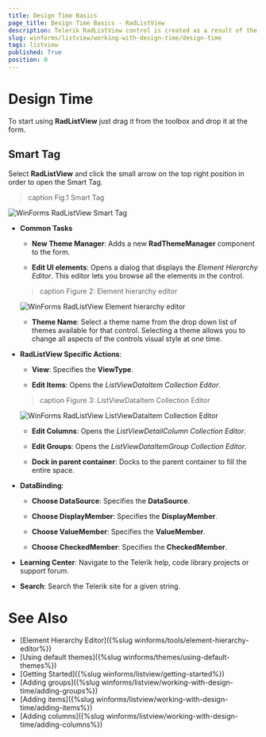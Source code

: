 ```yaml
---
title: Design Time Basics
page_title: Design Time Basics - RadListView
description: Telerik RadListView control is created as a result of the concord of the powerful data layer used by RadGridView and RadListControl, together with the outstanding Telerik Presentation Framework.
slug: winforms/listview/working-with-design-time/design-time
tags: listview
published: True
position: 0 
---
```


# Design Time

To start using __RadListView__ just drag it from the toolbox and drop it at the form.

## Smart Tag

Select __RadListView__ and click the small arrow on the top right position in order to open the Smart Tag.

>caption Fig.1 Smart Tag

![WinForms RadListView Smart Tag](images/listview-design-time001.png)

* __Common Tasks__

	* __New Theme Manager__: Adds a new __RadThemeManager__ component to the form.

	* __Edit UI elements__: Opens a dialog that displays the *Element Hierarchy Editor*. This editor lets you browse all the elements in the control.

	>caption Figure 2: Element hierarchy editor

	![WinForms RadListView Element hierarchy editor](images/listview-desing-time002.png)


	* __Theme Name__: Select a theme name from the drop down list of themes available for that control. Selecting a theme allows you to change all aspects of the controls visual style at one time.

* __RadListView Specific Actions__:

	* __View__: Specifies the __ViewType__.
	
	* __Edit Items__: Opens the *ListViewDataItem Collection Editor*.

	>caption Figure 3: ListViewDataItem Collection Editor

	![WinForms RadListView ListViewDataItem Collection Editor](images/listview-desing-time003.png)
	
	* __Edit Columns__: Opens the *ListViewDetailColumn Collection Editor*.
	
	* __Edit Groups__: Opens the *ListViewDataItemGroup Collection Editor*.
	
	* __Dock in parent container__: Docks to the parent container to fill the entire space.

* __DataBinding__:
	* __Choose DataSource__: Specifies the __DataSource__.
	
	* __Choose DisplayMember__: Specifies the __DisplayMember__.
	
	* __Choose ValueMember__: Specifies the __ValueMember__.
	
	* __Choose CheckedMember__: Specifies the __CheckedMember__.

* __Learning Center__: Navigate to the Telerik help, code library projects or support forum.

* __Search__: Search the Telerik site for a given string.

# See Also

* [Element Hierarchy Editor]({%slug winforms/tools/element-hierarchy-editor%})
* [Using default themes]({%slug winforms/themes/using-default-themes%})
* [Getting Started]({%slug winforms/listview/getting-started%})	
* [Adding groups]({%slug winforms/listview/working-with-design-time/adding-groups%})	
* [Adding items]({%slug winforms/listview/working-with-design-time/adding-items%})	
* [Adding columns]({%slug winforms/listview/working-with-design-time/adding-columns%})	
